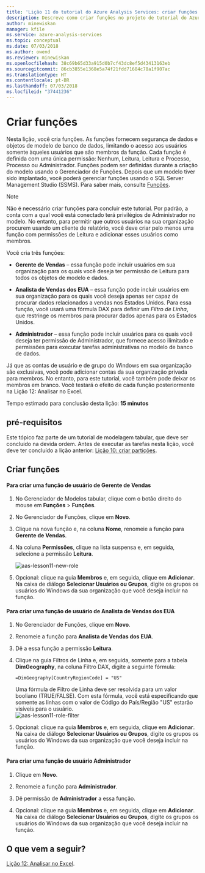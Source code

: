 ```yaml
---
title: 'Lição 11 do tutorial do Azure Analysis Services: criar funções | Microsoft Docs'
description: Descreve como criar funções no projeto de tutorial do Azure Analysis Services.
author: minewiskan
manager: kfile
ms.service: azure-analysis-services
ms.topic: conceptual
ms.date: 07/03/2018
ms.author: owend
ms.reviewer: minewiskan
ms.openlocfilehash: 38c69b65d33a915d0b7cf43dc8ef5d43413163eb
ms.sourcegitcommit: 86cb3855e1368e5a74f21fdd71684c78a1f907ac
ms.translationtype: HT
ms.contentlocale: pt-BR
ms.lasthandoff: 07/03/2018
ms.locfileid: "37441236"
---
```

# <a name="create-roles"></a>Criar funções

Nesta lição, você cria funções. As funções fornecem segurança de dados e objetos de modelo de banco de dados, limitando o acesso aos usuários somente àqueles usuários que são membros da função. Cada função é definida com uma única permissão: Nenhum, Leitura, Leitura e Processo, Processo ou Administrador. Funções podem ser definidas durante a criação do modelo usando o Gerenciador de Funções. Depois que um modelo tiver sido implantado, você poderá gerenciar funções usando o SQL Server Management Studio (SSMS). Para saber mais, consulte [Funções](https://docs.microsoft.com/sql/analysis-services/tabular-models/roles-ssas-tabular).
  
> [!NOTE]  
> Não é necessário criar funções para concluir este tutorial. Por padrão, a conta com a qual você está conectado terá privilégios de Administrador no modelo. No entanto, para permitir que outros usuários na sua organização procurem usando um cliente de relatório, você deve criar pelo menos uma função com permissões de Leitura e adicionar esses usuários como membros.  
  
Você cria três funções:  
  
-   **Gerente de Vendas** – essa função pode incluir usuários em sua organização para os quais você deseja ter permissão de Leitura para todos os objetos de modelo e dados.  
  
-   **Analista de Vendas dos EUA** – essa função pode incluir usuários em sua organização para os quais você deseja apenas ser capaz de procurar dados relacionados a vendas nos Estados Unidos. Para essa função, você usará uma fórmula DAX para definir um *Filtro de Linha*, que restringe os membros para procurar dados apenas para os Estados Unidos.  
  
-   **Administrador** – essa função pode incluir usuários para os quais você deseja ter permissão de Administrador, que fornece acesso ilimitado e permissões para executar tarefas administrativas no modelo de banco de dados.  
  
Já que as contas de usuário e de grupo do Windows em sua organização são exclusivas, você pode adicionar contas da sua organização privada para membros. No entanto, para este tutorial, você também pode deixar os membros em branco. Você testará o efeito de cada função posteriormente na Lição 12: Analisar no Excel.  
  
Tempo estimado para conclusão desta lição: **15 minutos**  
  
## <a name="prerequisites"></a>pré-requisitos  
Este tópico faz parte de um tutorial de modelagem tabular, que deve ser concluído na devida ordem. Antes de executar as tarefas nesta lição, você deve ter concluído a lição anterior: [Lição 10: criar partições](../tutorials/aas-lesson-10-create-partitions.md).  
  
## <a name="create-roles"></a>Criar funções  
  
#### <a name="to-create-a-sales-manager-user-role"></a>Para criar uma função de usuário de Gerente de Vendas  
  
1.  No Gerenciador de Modelos tabular, clique com o botão direito do mouse em **Funções** > **Funções**.  
  
2.  No Gerenciador de Funções, clique em **Novo**.  
  
3.  Clique na nova função e, na coluna **Nome**, renomeie a função para **Gerente de Vendas**.  
  
4.  Na coluna **Permissões**, clique na lista suspensa e, em seguida, selecione a permissão **Leitura**. 

    ![aas-lesson11-new-role](../tutorials/media/aas-lesson11-new-role.png) 
  
5.  Opcional: clique na guia **Membros** e, em seguida, clique em **Adicionar**. Na caixa de diálogo **Selecionar Usuários ou Grupos**, digite os grupos os usuários do Windows da sua organização que você deseja incluir na função.  
  
#### <a name="to-create-a-sales-analyst-us-user-role"></a>Para criar uma função de usuário de Analista de Vendas dos EUA  
  
1.  No Gerenciador de Funções, clique em **Novo**.    
  
2.  Renomeie a função para **Analista de Vendas dos EUA**.  
  
3.  Dê a essa função a permissão **Leitura**.  
  
4.  Clique na guia Filtros de Linha e, em seguida, somente para a tabela **DimGeography**, na coluna Filtro DAX, digite a seguinte fórmula:  
  
    ```Administrator
    =DimGeography[CountryRegionCode] = "US" 
    ```
    
    Uma fórmula de Filtro de Linha deve ser resolvida para um valor booliano (TRUE/FALSE). Com esta fórmula, você está especificando que somente as linhas com o valor de Código do País/Região "US" estarão visíveis para o usuário.  
    ![aas-lesson11-role-filter](../tutorials/media/aas-lesson11-role-filter.png) 
  
6.  Opcional: clique na guia **Membros** e, em seguida, clique em **Adicionar**. Na caixa de diálogo **Selecionar Usuários ou Grupos**, digite os grupos os usuários do Windows da sua organização que você deseja incluir na função.  
  
#### <a name="to-create-an-administrator-user-role"></a>Para criar uma função de usuário Administrador  
  
1.  Clique em **Novo**.  
  
2.  Renomeie a função para **Administrador**.  
  
3.  Dê permissão de **Administrador** a essa função.  
  
4.  Opcional: clique na guia **Membros** e, em seguida, clique em **Adicionar**. Na caixa de diálogo **Selecionar Usuários ou Grupos**, digite os grupos os usuários do Windows da sua organização que você deseja incluir na função. 
  
  
## <a name="whats-next"></a>O que vem a seguir?
[Lição 12: Analisar no Excel](../tutorials/aas-lesson-12-analyze-in-excel.md).

  
  
